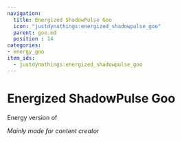 ```yaml
---
navigation:
  title: Energized ShadowPulse Goo
  icon: "justdynathings:energized_shadowpulse_goo"
  parent: goo.md
  position : 14
categories:
- energy_goo
item_ids:
  - justdynathings:energized_shadowpulse_goo
---
```


# Energized ShadowPulse Goo

Energy version of <ItemLink id="justdirethings:gooblock_tier4"/>

<BlockImage id="justdynathings:energized_shadowpulse_goo" scale="4.0" p:alive="false"/>
<BlockImage id="justdynathings:energized_shadowpulse_goo" scale="4.0" p:alive="true"/>

*Mainly made for content creator*

<RecipeFor id="justdynathings:energized_shadowpulse_goo" />